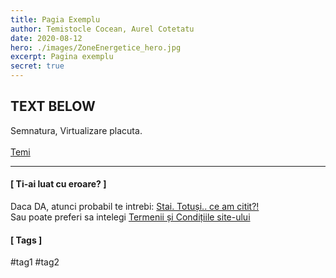 ```yaml
---
title: Pagia Exemplu
author: Temistocle Cocean, Aurel Cotetatu
date: 2020-08-12
hero: ./images/ZoneEnergetice_hero.jpg
excerpt: Pagina exemplu
secret: true
---
```


<applause-button style="width: 58px; height: 58px;"/>

## TEXT BELOW


Semnatura,
Virtualizare placuta. <br></br>
[Temi](https://sdp.wtf/authors/Temistocle-Cocean)




---
#### [ Ti-ai luat cu eroare? ]

Daca DA, atunci probabil te intrebi: [Stai. Totuși.. ce am citit?!](https://sdp.wtf/About)             
Sau poate preferi sa intelegi [Termenii și Condițiile site-ului](https://sdp.wtf/Termeni-Conditii) 

#### [ Tags ]
#tag1 #tag2